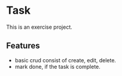 # Task 
This is an exercise project.

## Features
* basic crud consist of create, edit, delete.
* mark done, if the task is complete.

